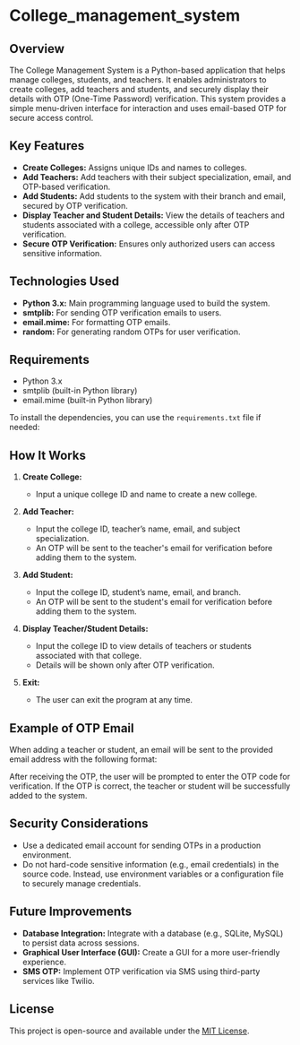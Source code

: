 # College_management_system

## Overview

The College Management System is a Python-based application that helps manage colleges, students, and teachers. It enables administrators to create colleges, add teachers and students, and securely display their details with OTP (One-Time Password) verification. This system provides a simple menu-driven interface for interaction and uses email-based OTP for secure access control.

## Key Features

- **Create Colleges:** Assigns unique IDs and names to colleges.
- **Add Teachers:** Add teachers with their subject specialization, email, and OTP-based verification.
- **Add Students:** Add students to the system with their branch and email, secured by OTP verification.
- **Display Teacher and Student Details:** View the details of teachers and students associated with a college, accessible only after OTP verification.
- **Secure OTP Verification:** Ensures only authorized users can access sensitive information.

## Technologies Used

- **Python 3.x:** Main programming language used to build the system.
- **smtplib:** For sending OTP verification emails to users.
- **email.mime:** For formatting OTP emails.
- **random:** For generating random OTPs for user verification.

## Requirements

- Python 3.x
- smtplib (built-in Python library)
- email.mime (built-in Python library)

To install the dependencies, you can use the `requirements.txt` file if needed:


## How It Works

1. **Create College:**
   - Input a unique college ID and name to create a new college.
   
2. **Add Teacher:**
   - Input the college ID, teacher’s name, email, and subject specialization.
   - An OTP will be sent to the teacher's email for verification before adding them to the system.
   
3. **Add Student:**
   - Input the college ID, student’s name, email, and branch.
   - An OTP will be sent to the student's email for verification before adding them to the system.

4. **Display Teacher/Student Details:**
   - Input the college ID to view details of teachers or students associated with that college.
   - Details will be shown only after OTP verification.

5. **Exit:**
   - The user can exit the program at any time.

## Example of OTP Email

When adding a teacher or student, an email will be sent to the provided email address with the following format:


After receiving the OTP, the user will be prompted to enter the OTP code for verification. If the OTP is correct, the teacher or student will be successfully added to the system.

## Security Considerations

- Use a dedicated email account for sending OTPs in a production environment.
- Do not hard-code sensitive information (e.g., email credentials) in the source code. Instead, use environment variables or a configuration file to securely manage credentials.

## Future Improvements

- **Database Integration:** Integrate with a database (e.g., SQLite, MySQL) to persist data across sessions.
- **Graphical User Interface (GUI):** Create a GUI for a more user-friendly experience.
- **SMS OTP:** Implement OTP verification via SMS using third-party services like Twilio.


## License

This project is open-source and available under the [MIT License](LICENSE).




